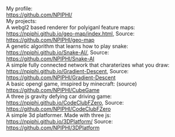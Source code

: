 My profile: <br>
<a href="https://github.com/NPIPHI/">https://github.com/NPIPHI/</a> <br>
My projects: <br>
A webgl2 based renderer for polyiganl feature maps: <a href="https://npiphi.github.io/geo-map/index.html">https://npiphi.github.io/geo-map/index.html</a>, Source: <a href="https://github.com/NPIPHI/geo-map">https://github.com/NPIPHI/geo-map</a><br>
A genetic algorithm that learns how to play snake: <a href="https://npiphi.github.io/Snake-AI/">https://npiphi.github.io/Snake-AI/</a>, Source: <a href="https://github.com/NPIPHI/Snake-AI">https://github.com/NPIPHI/Snake-AI</a><br>
A simple fully connected network that charaterizes what you draw: <a href="https://npiphi.github.io/Gradient-Descent/">https://npiphi.github.io/Gradient-Descent</a>, Source: <a href="https://github.com/NPIPHI/Gradient-Descent">https://github.com/NPIPHI/Gradient-Descent</a><br>
A basic opengl game, imspired by minecraft: (source) <a href="https://github.com/NPIPHI/CubeGame">https://github.com/NPIPHI/CubeGame</a><br>
A three js gravity defying car driving game: <a href="https://npiphi.github.io/CodeClubFZero">https://npiphi.github.io/CodeClubFZero</a>, Source: <a href="https://github.com/NPIPHI/CodeClubFZero">https://github.com/NPIPHI/CodeClubFZero</a><br>
A simple 3d platformer. Made with three js: <a href="https://npiphi.github.io/3DPlatform/">https://npiphi.github.io/3DPlatform/</a> Source: <a href="https://github.com/NPIPHI/3DPlatform">https://github.com/NPIPHI/3DPlatform</a>
